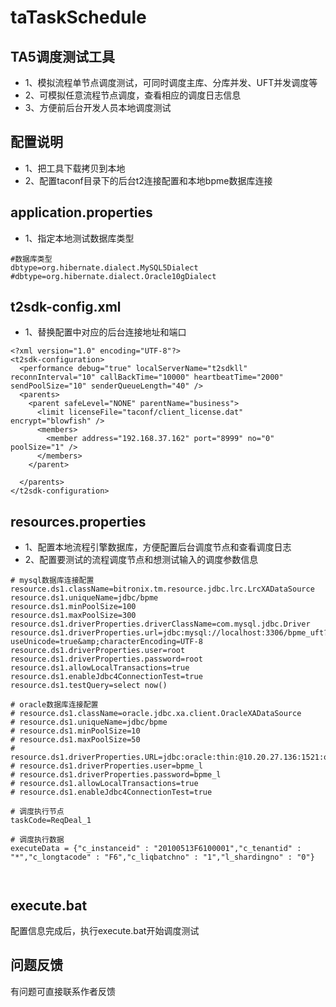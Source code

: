 # taTaskSchedule
## TA5调度测试工具
- 1、模拟流程单节点调度测试，可同时调度主库、分库并发、UFT并发调度等
- 2、可模拟任意流程节点调度，查看相应的调度日志信息
- 3、方便前后台开发人员本地调度测试

## 配置说明
- 1、把工具下载拷贝到本地
- 2、配置taconf目录下的后台t2连接配置和本地bpme数据库连接
## application.properties
- 1、指定本地测试数据库类型
```
#数据库类型
dbtype=org.hibernate.dialect.MySQL5Dialect
#dbtype=org.hibernate.dialect.Oracle10gDialect
```
## t2sdk-config.xml
- 1、替换配置中对应的后台连接地址和端口
```
<?xml version="1.0" encoding="UTF-8"?>
<t2sdk-configuration>
  <performance debug="true" localServerName="t2sdkll" reconnInterval="10" callBackTime="10000" heartbeatTime="2000" sendPoolSize="10" senderQueueLength="40" />
  <parents>
    <parent safeLevel="NONE" parentName="business">
      <limit licenseFile="taconf/client_license.dat" encrypt="blowfish" />
      <members>
        <member address="192.168.37.162" port="8999" no="0" poolSize="1" />
      </members>
    </parent>

  </parents>
</t2sdk-configuration>
```
## resources.properties
- 1、配置本地流程引擎数据库，方便配置后台调度节点和查看调度日志
- 2、配置要测试的流程调度节点和想测试输入的调度参数信息
```
# mysql数据库连接配置
resource.ds1.className=bitronix.tm.resource.jdbc.lrc.LrcXADataSource
resource.ds1.uniqueName=jdbc/bpme
resource.ds1.minPoolSize=100
resource.ds1.maxPoolSize=300
resource.ds1.driverProperties.driverClassName=com.mysql.jdbc.Driver
resource.ds1.driverProperties.url=jdbc:mysql://localhost:3306/bpme_uft?useUnicode=true&amp;characterEncoding=UTF-8
resource.ds1.driverProperties.user=root
resource.ds1.driverProperties.password=root
resource.ds1.allowLocalTransactions=true
resource.ds1.enableJdbc4ConnectionTest=true
resource.ds1.testQuery=select now()

# oracle数据库连接配置
# resource.ds1.className=oracle.jdbc.xa.client.OracleXADataSource
# resource.ds1.uniqueName=jdbc/bpme
# resource.ds1.minPoolSize=10
# resource.ds1.maxPoolSize=50
# resource.ds1.driverProperties.URL=jdbc:oracle:thin:@10.20.27.136:1521:ora11g
# resource.ds1.driverProperties.user=bpme_l
# resource.ds1.driverProperties.password=bpme_l
# resource.ds1.allowLocalTransactions=true
# resource.ds1.enableJdbc4ConnectionTest=true

# 调度执行节点
taskCode=ReqDeal_1

# 调度执行数据 
executeData = {"c_instanceid" : "20100513F6100001","c_tenantid" : "*","c_longtacode" : "F6","c_liqbatchno" : "1","l_shardingno" : "0"}



```
## execute.bat
配置信息完成后，执行execute.bat开始调度测试

## 问题反馈
有问题可直接联系作者反馈
